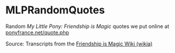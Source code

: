 # MLPRandomQuotes

Random _My Little Pony: Friendship is Magic_ quotes we put online at [ponyfrance.net/quote.php](https://ponyfrance.net/quote.php)

Source: Transcripts from the [Friendship is Magic Wiki (wikia)](http://mlp.wikia.com/)
